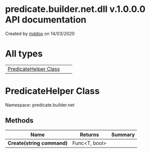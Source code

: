 # predicate.builder.net.dll v.1.0.0.0 API documentation

Created by 
[mddox](https://github.com/loxsmoke/mddox) on 14/03/2020

# All types

|   |   |   |
|---|---|---|
| [PredicateHelper Class](#predicatehelper-class) |   |   |
# PredicateHelper Class

Namespace: predicate.builder.net


## Methods

| Name | Returns | Summary |
|---|---|---|
| **Create(string command)** | Func\<T, bool\> |  |
